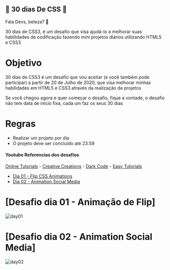 ## :book: 30 dias De CSS :book:

Fala Devs, beleza? 🖖

30 dias de CSS3, é um desafio que visa ajudá-lo a melhorar suas habilidades de codificação fazendo mini projetos diários utilizando HTML5 e CSS3

# Objetivo

30 dias de CSS3 é um desafio que vou aceitar (e você também pode participar) a partir de 20 de Julho de 2020, que visa melhorar minhas habilidades em HTML5 e CSS3 através da realização de projetos

Se você chegou agora e quer começar o desafio, fique a vontade, o desafio não tem data de inicio fixa, cada um faz os seus 30 dias

# Regras

- Realizar um projeto por dia
- O projeto deve ser concluído até 23:59

#### Youtube Referencias dos desafios

[Online Tutorials](https://www.youtube.com/channel/UCbwXnUipZsLfUckBPsC7Jog) - [Creative Creations](https://www.youtube.com/channel/UCOKmVksbzoKJKmtu7rlEM1A) - [Dark Code](https://www.youtube.com/channel/UCD3KVjbb7aq2OiOffuungzw) - [Easy Tutorials](https://www.youtube.com/c/EasyTutorialsVideo)

- [Dia 01 - Flip CSS Animations](https://github.com/JohnRSS/30diasCSS-John#id01)
- [Dia 02 - Animation Social Media](https://github.com/JohnRSS/30diasCSS-John#id02)

# [Desafio dia 01 - Animação de Flip] <a name="id01"></a>

![day01](https://user-images.githubusercontent.com/71514703/120938274-48bd2600-c6e8-11eb-9372-e3e874eb8316.gif)

# [Desafio dia 02 - Animation Social Media] <a name="id02"></a> 

![day02](https://user-images.githubusercontent.com/71514703/120938642-2cba8400-c6ea-11eb-99b9-29f0594e02b3.gif)




